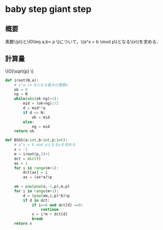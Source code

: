 # baby step giant step

## 概要
素数\\(p\\)と\\(0\leq a,b< p \\)について，\\(a^x = b \mod p\\)となる\\(x\\)を求める．

## 計算量
\\(O(\sqrt{p} \\)


```python
def iroot(N,a):
    # x^a <= Nとなる最大の整数x
    ok = 0
    ng = N
    while(abs(ok-ng)>1):
        mid = (ok+ng)//2
        d = mid**a
        if d <= N:
            ok = mid
        else:
            ng = mid
    return ok 

def BSGS(a:int,b:int,p:int):
    # a^x = b mod pとなるxを求める
    x = -1
    m = iroot(p,2)+1
    dct = dict()
    ax = 1
    for i in range(m+1):
        dct[ax] = i
        ax = (ax*a)%p
    
    am = pow(pow(a,-1,p),m,p)
    for i in range(m+1):
        d = (pow(am,i,p)*b)%p
        if d in dct:
            if i==0 and dct[d] ==0:
                continue
            x = i*m + dct[d]
            break
    return x
```